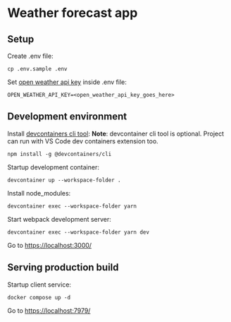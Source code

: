 # Weather forecast app

## Setup

Create .env file:

    cp .env.sample .env

Set [open weather api key](https://home.openweathermap.org/api_keys) inside .env file:

    OPEN_WEATHER_API_KEY=<open_weather_api_key_goes_here>

## Development environment

Install [devcontainers cli tool](https://www.npmjs.com/package/@devcontainers/cli):
**Note**: devcontainer cli tool is optional. Project can run with VS Code dev containers extension too.

    npm install -g @devcontainers/cli

Startup development container:

    devcontainer up --workspace-folder .

Install node_modules:

    devcontainer exec --workspace-folder yarn

Start webpack development server:

    devcontainer exec --workspace-folder yarn dev

Go to [https://localhost:3000/](https://localhost:3000/)

## Serving production build

Startup client service:

    docker compose up -d

Go to [https://localhost:7979/](https://localhost:7979/)
